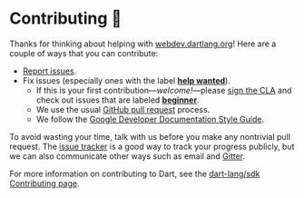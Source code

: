 # Contributing :green_heart:

Thanks for thinking about helping with [webdev.dartlang.org][webdev]!
Here are a couple of ways that you can contribute:

* [Report issues](https://github.com/dart-lang/site-webdev/issues/new).
* Fix issues (especially ones with the label
  **[help wanted](https://github.com/dart-lang/site-webdev/issues?utf8=%E2%9C%93&q=is%3Aopen%20is%3Aissue%20label%3A%22help%20wanted%22%20)**).
  * If this is your first contribution—_welcome!_—please
  [sign the CLA](https://developers.google.com/open-source/cla/individual)
  and check out issues that are 
  labeled **[beginner](https://github.com/dart-lang/site-webdev/issues?utf8=%E2%9C%93&q=is%3Aissue%20is%3Aopen%20label%3A%22help%20wanted%22%20label%3Abeginner%20)**.
  * We use the usual [GitHub pull request](https://help.github.com/articles/about-pull-requests/) process.
  * We follow the [Google Developer Documentation Style Guide](https://developers.google.com/style/).

To avoid wasting your time, talk with us before you make any nontrivial
pull request. The [issue tracker](https://github.com/dart-lang/site-webdev/issues)
is a good way to track your progress publicly, but we can also communicate
other ways such as email and [Gitter](https://gitter.im/dart-lang/home).

<!-- Put link to dart-lang/site-www and other receptive repos here?-->

For more information on contributing to Dart, see the
[dart-lang/sdk Contributing page](https://github.com/dart-lang/sdk/wiki/Contributing).

[webdev]: https://webdev.dartlang.org